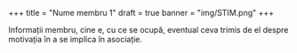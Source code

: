 +++
title = "Nume membru 1"
draft = true
banner = "img/STIM.png"
+++


Informații membru, cine e, cu ce se ocupă, eventual ceva trimis de el despre motivația în a se implica în asociație.


